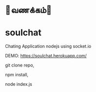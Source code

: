 # 🙏வணக்கம்🙏
# soulchat
Chating Application nodejs using socket.io

DEMO: https://soulchat.herokuapp.com/

git clone repo,

npm install,

node index.js

